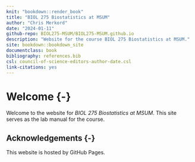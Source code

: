 ```yaml
--- 
knit: "bookdown::render_book"
title: "BIOL 275 Biostatistics at MSUM"
author: "Chris Merkord"
date: "2024-01-11"
github-repo: BIOL275-MSUM/BIOL275-MSUM.github.io
description: "Website for the course BIOL 275 Biostatistics at MSUM."
site: bookdown::bookdown_site
documentclass: book
bibliography: references.bib
csl: council-of-science-editors-author-date.csl
link-citations: yes
---
```


# Welcome {-}

Welcome to the website for *BIOL 275 Biostatistics at MSUM*. This site serves as the lab manual for the course.

## Acknowledgements {-}

This website is hosted by GitHub Pages.
